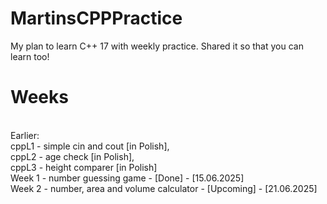 # MartinsCPPPractice
My plan to learn C++ 17 with weekly practice. Shared it so that you can learn too!
# Weeks
<br>Earlier:
<br>cppL1 - simple cin and cout [in Polish],
<br>cppL2 - age check [in Polish],
<br>cppL3 - height comparer [in Polish]
<br>Week 1 - number guessing game - [Done] - [15.06.2025]
<br>Week 2 - number, area and volume calculator - [Upcoming] - [21.06.2025]
